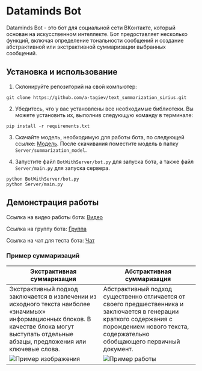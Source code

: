 
# Dataminds Bot

Dataminds Bot - это бот для социальной сети ВКонтакте, который основан на искусственном интеллекте. Бот предоставляет несколько функций, включая определение тональности сообщений и создание абстрактивной или экстрактивной суммаризации выбранных сообщений.

## Установка и использование

1. Склонируйте репозиторий на свой компьютер:

```
git clone https://github.com/a-tagiev/text_summarization_sirius.git
```

2. Убедитесь, что у вас установлены все необходимые библиотеки. Вы можете установить их, выполнив следующую команду в терминале:

```
pip install -r requirements.txt
```

3. Скачайте модель, необходимую для работы бота, по следующей ссылке: [Модель](http://study.fra1l.ru/pretrained_model.pkl). После скачивания поместите модель в папку `Server/summarization_model`.

4. Запустите файл `BotWithServer/bot.py` для запуска бота, а также файл `Server/main.py` для запуска сервера.

```
python BotWithServer/bot.py
python Server/main.py
```

## Демонстрация работы


Ссылка на видео работы бота: [Видео](http://study.fra1l.ru/video.mp4)

Ссылка на группу бота: [Группа](https://vk.com/club225246870) 

Ссылка на чат для теста бота: [Чат](https://vk.me/join/GL6Z6ykiEiaOEJEQwMNbBrSjpDHADQLrFBg=) 

### Пример суммаризаций


| Экстрактивная суммаризация                                                                                                                                                               | Абстрактивная суммаризация                                                                                                                                                               |
|------------------------------------------------------------------------------------------------------------------------------------------------------------------------------------------|------------------------------------------------------------------------------------------------------------------------------------------------------------------------------------------|
| Экстрактивный подход заключается в извлечении из исходного текста наиболее «значимых» информационных блоков. В качестве блока могут выступать отдельные абзацы, предложения или ключевые слова.                                                                                                                                                                      | Абстрактивный подход существенно отличается от своего предшественника и заключается в генерации краткого содержания с порождением нового текста, содержательно обобщающего первичный документ.                                                                                                                                                                                     |
| ![Пример изображения](https://sun9-78.userapi.com/impg/9Z722oFwPq-XfP4vtOcRGj-MDQxyDUMg1MTFKg/vXS6i-SYbZs.jpg?size=998x2160&quality=95&sign=e824b93b07b02fcbb09c16ca32ee7f6f&type=album) | ![Пример работы](https://sun9-20.userapi.com/impg/PRFcrO2fSR0MgIs929GtbLMA-PDKDwP0tscrvA/84l_9YE6_1g.jpg?size=998x2160&quality=95&sign=9151e531e1c8c29a789522922fb092a5&type=album) |

